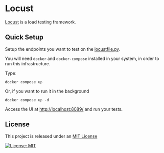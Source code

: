 # Locust

[Locust](https://docs.locust.io/) is a load testing framework.

## Quick Setup

Setup the endpoints you want to test on the [locustfile.py](locustfile.py).

You will need `docker` and `docker-compose` installed in your system, in order to run this infrastructure. 

Type:

```
docker compose up
```

Or, if you want to run it in the background

```
docker compose up -d
```

Access the UI at [http://localhost:8089/](http://localhost:8089/) and run your tests.

## License

This project is released under an [MIT License](./LICENSE)

[![License: MIT](https://img.shields.io/badge/License-MIT-yellow.svg)](https://opensource.org/licenses/MIT)